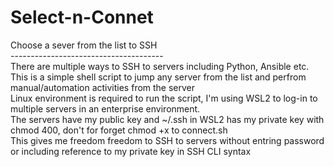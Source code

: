 # Select-n-Connet
Choose a sever from the list to SSH<br>
--------------------------------------<br>
There are multiple ways to SSH to servers including Python, Ansible etc.<br> 
This is a simple shell script to jump any server from the list and perfrom manual/automation activities from the server<br>
Linux environment is required to run the script, I'm using WSL2 to log-in to multiple servers in an enterprise environment.<br> 
The servers have my public key and ~/.ssh in WSL2 has my private key with chmod 400, don't for forget chmod +x to connect.sh<br>
This gives me freedom freedom to SSH to servers without entring password or including reference to my private key in SSH CLI syntax
